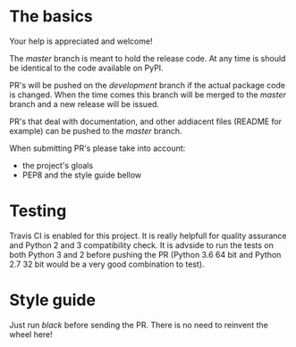 # The basics

Your help is appreciated and welcome!

The _master_ branch is meant to hold the release code. At any time is should be 
identical to the code available on PyPI. 

PR's will be pushed on the _development_ branch if the actual package code is changed. When the time comes this branch
will be merged to the _master_ branch and a new release will be issued.

PR's that deal with documentation, and other addiacent files (README for example) can be pushed to the _master_ branch.

When submitting PR's please take into account:
* the project's gloals
* PEP8 and the style guide bellow

# Testing
Travis CI is enabled for this project. It is really helpfull for quality assurance
and Python 2 and 3 compatibility check. It is advside to run the tests on both
Python 3 and 2 before pushing the PR (Python 3.6 64 bit and Python 2.7 32 bit would be 
a very good combination to test).

# Style guide

Just run *black* before sending the PR. There is no need to reinvent the wheel here!
    

